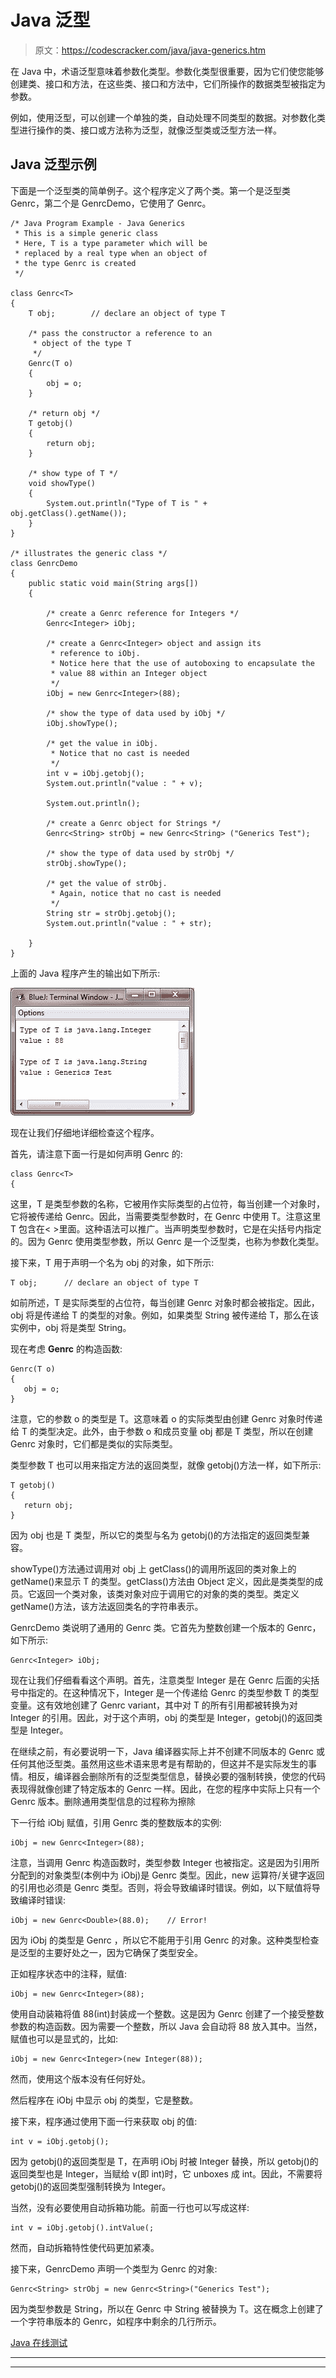 # Java 泛型

> 原文：<https://codescracker.com/java/java-generics.htm>

在 Java 中，术语泛型意味着参数化类型。参数化类型很重要，因为它们使您能够创建类、接口和方法，在这些类、接口和方法中，它们所操作的数据类型被指定为参数。

例如，使用泛型，可以创建一个单独的类，自动处理不同类型的数据。对参数化类型进行操作的类、接口或方法称为泛型，就像泛型类或泛型方法一样。

## Java 泛型示例

下面是一个泛型类的简单例子。这个程序定义了两个类。第一个是泛型类 Genrc，第二个是 GenrcDemo，它使用了 Genrc。

```
/* Java Program Example - Java Generics
 * This is a simple generic class
 * Here, T is a type parameter which will be
 * replaced by a real type when an object of
 * the type Genrc is created
 */

class Genrc<T>
{
    T obj;        // declare an object of type T

    /* pass the constructor a reference to an 
     * object of the type T     
     */
    Genrc(T o)
    {
        obj = o;
    }

    /* return obj */
    T getobj()
    {
        return obj;
    }

    /* show type of T */
    void showType()
    {
        System.out.println("Type of T is " + obj.getClass().getName());
    }
}

/* illustrates the generic class */
class GenrcDemo
{
    public static void main(String args[])
    {

        /* create a Genrc reference for Integers */
        Genrc<Integer> iObj;

        /* create a Genrc<Integer> object and assign its 
         * reference to iObj.
         * Notice here that the use of autoboxing to encapsulate the
         * value 88 within an Integer object  
         */
        iObj = new Genrc<Integer>(88);

        /* show the type of data used by iObj */
        iObj.showType();

        /* get the value in iObj.
         * Notice that no cast is needed 
         */
        int v = iObj.getobj();
        System.out.println("value : " + v);

        System.out.println();

        /* create a Genrc object for Strings */
        Genrc<String> strObj = new Genrc<String> ("Generics Test");

        /* show the type of data used by strObj */
        strObj.showType();

        /* get the value of strObj.
         * Again, notice that no cast is needed
         */
        String str = strObj.getobj();
        System.out.println("value : " + str);

    }
}
```

上面的 Java 程序产生的输出如下所示:

![java generics](img/638125c8de6255b97f01350f60fa4529.png)

现在让我们仔细地详细检查这个程序。

首先，请注意下面一行是如何声明 Genrc 的:

```
class Genrc<T>
{
```

这里，T 是类型参数的名称，它被用作实际类型的占位符，每当创建一个对象时，它将被传递给 Genrc。因此，当需要类型参数时，在 Genrc 中使用 T。注意这里 T 包含在< >里面。这种语法可以推广。当声明类型参数时，它是在尖括号内指定的。因为 Genrc 使用类型参数，所以 Genrc 是一个泛型类，也称为参数化类型。

接下来，T 用于声明一个名为 obj 的对象，如下所示:

```
T obj;      // declare an object of type T
```

如前所述，T 是实际类型的占位符，每当创建 Genrc 对象时都会被指定。因此，obj 将是传递给 T 的类型的对象。例如，如果类型 String 被传递给 T，那么在该实例中，obj 将是类型 String。

现在考虑 **Genrc** 的构造函数:

```
Genrc(T o)
{
   obj = o;
}
```

注意，它的参数 o 的类型是 T。这意味着 o 的实际类型由创建 Genrc 对象时传递给 T 的类型决定。此外，由于参数 o 和成员变量 obj 都是 T 类型，所以在创建 Genrc 对象时，它们都是类似的实际类型。

类型参数 T 也可以用来指定方法的返回类型，就像 getobj()方法一样，如下所示:

```
T getobj()
{
   return obj;
}
```

因为 obj 也是 T 类型，所以它的类型与名为 getobj()的方法指定的返回类型兼容。

showType()方法通过调用对 obj 上 getClass()的调用所返回的类对象上的 getName()来显示 T 的类型。getClass()方法由 Object 定义，因此是类类型的成员。它返回一个类对象，该类对象对应于调用它的对象的类的类型。类定义 getName()方法，该方法返回类名的字符串表示。

GenrcDemo 类说明了通用的 Genrc 类。它首先为整数创建一个版本的 Genrc，如下所示:

```
Genrc<Integer> iObj;
```

现在让我们仔细看看这个声明。首先，注意类型 Integer 是在 Genrc 后面的尖括号中指定的。在这种情况下，Integer 是一个传递给 Genrc 的类型参数 T 的类型变量。这有效地创建了 Genrc variant，其中对 T 的所有引用都被转换为对 Integer 的引用。因此，对于这个声明，obj 的类型是 Integer，getobj()的返回类型是 Integer。

在继续之前，有必要说明一下，Java 编译器实际上并不创建不同版本的 Genrc 或任何其他泛型类。虽然用这些术语来思考是有帮助的，但这并不是实际发生的事情。相反，编译器会删除所有的泛型类型信息，替换必要的强制转换，使您的代码表现得就像创建了特定版本的 Genrc 一样。因此，在您的程序中实际上只有一个 Genrc 版本。删除通用类型信息的过程称为擦除

下一行给 iObj 赋值，引用 Genrc 类的整数版本的实例:

```
iObj = new Genrc<Integer>(88);
```

注意，当调用 Genrc 构造函数时，类型参数 Integer 也被指定。这是因为引用所分配到的对象类型(本例中为 iObj)是 Genrc <integer>类型。因此，new 运算符/关键字返回的引用也必须是 Genrc <integer>类型。否则，将会导致编译时错误。例如，以下赋值将导致编译时错误:</integer></integer>

```
iObj = new Genrc<Double>(88.0);    // Error!
```

因为 iObj 的类型是 Genrc <integer>，所以它不能用于引用 Genrc <double>的对象。这种类型检查是泛型的主要好处之一，因为它确保了类型安全。</double></integer>

正如程序状态中的注释，赋值:

```
iObj = new Genrc<Integer>(88);
```

使用自动装箱将值 88(int)封装成一个整数。这是因为 Genrc <integer>创建了一个接受整数参数的构造函数。因为需要一个整数，所以 Java 会自动将 88 放入其中。当然，赋值也可以是显式的，比如:</integer>

```
iObj = new Genrc<Integer>(new Integer(88));
```

然而，使用这个版本没有任何好处。

然后程序在 iObj 中显示 obj 的类型，它是整数。

接下来，程序通过使用下面一行来获取 obj 的值:

```
int v = iObj.getobj();
```

因为 getobj()的返回类型是 T，在声明 iObj 时被 Integer 替换，所以 getobj()的返回类型也是 Integer，当赋给 v(即 int)时，它 unboxes 成 int。因此，不需要将 getobj()的返回类型强制转换为 Integer。

当然，没有必要使用自动拆箱功能。前面一行也可以写成这样:

```
int v = iObj.getobj().intValue(;
```

然而，自动拆箱特性使代码更加紧凑。

接下来，GenrcDemo 声明一个类型为 Genrc <string>的对象:</string>

```
Genrc<String> strObj = new Genrc<String>("Generics Test");
```

因为类型参数是 String，所以在 Genrc 中 String 被替换为 T。这在概念上创建了一个字符串版本的 Genrc，如程序中剩余的几行所示。

[Java 在线测试](/exam/showtest.php?subid=1)

* * *

* * *